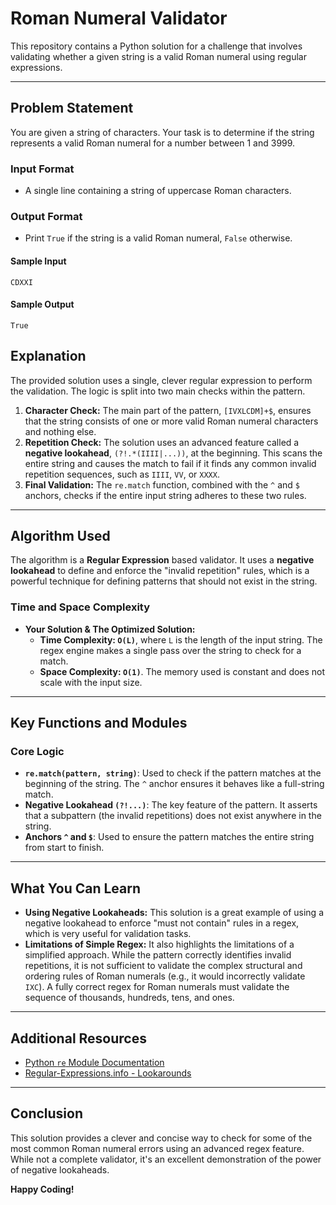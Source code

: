 ﻿# Roman Numeral Validator

This repository contains a Python solution for a challenge that involves validating whether a given string is a valid Roman numeral using regular expressions.

---

## Problem Statement

You are given a string of characters. Your task is to determine if the string represents a valid Roman numeral for a number between 1 and 3999.

### Input Format
- A single line containing a string of uppercase Roman characters.

### Output Format
- Print `True` if the string is a valid Roman numeral, `False` otherwise.

#### Sample Input

```
CDXXI
```

#### Sample Output

```
True
```

## Explanation

The provided solution uses a single, clever regular expression to perform the validation. The logic is split into two main checks within the pattern.

1.  **Character Check:** The main part of the pattern, `[IVXLCDM]+$`, ensures that the string consists of one or more valid Roman numeral characters and nothing else.
2.  **Repetition Check:** The solution uses an advanced feature called a **negative lookahead**, `(?!.*(IIII|...))`, at the beginning. This scans the entire string and causes the match to fail if it finds any common invalid repetition sequences, such as `IIII`, `VV`, or `XXXX`.
3.  **Final Validation:** The `re.match` function, combined with the `^` and `$` anchors, checks if the entire input string adheres to these two rules.

---
## Algorithm Used

The algorithm is a **Regular Expression** based validator. It uses a **negative lookahead** to define and enforce the "invalid repetition" rules, which is a powerful technique for defining patterns that should not exist in the string.

### Time and Space Complexity

* **Your Solution & The Optimized Solution:**
    * **Time Complexity: `O(L)`**, where `L` is the length of the input string. The regex engine makes a single pass over the string to check for a match.
    * **Space Complexity: `O(1)`**. The memory used is constant and does not scale with the input size.

---
## Key Functions and Modules

### Core Logic
-   **`re.match(pattern, string)`**: Used to check if the pattern matches at the beginning of the string. The `^` anchor ensures it behaves like a full-string match.
-   **Negative Lookahead `(?!...)`**: The key feature of the pattern. It asserts that a subpattern (the invalid repetitions) does not exist anywhere in the string.
-   **Anchors `^` and `$`**: Used to ensure the pattern matches the entire string from start to finish.

---

## What You Can Learn

-   **Using Negative Lookaheads:** This solution is a great example of using a negative lookahead to enforce "must not contain" rules in a regex, which is very useful for validation tasks.
-   **Limitations of Simple Regex:** It also highlights the limitations of a simplified approach. While the pattern correctly identifies invalid repetitions, it is not sufficient to validate the complex structural and ordering rules of Roman numerals (e.g., it would incorrectly validate `IXC`). A fully correct regex for Roman numerals must validate the sequence of thousands, hundreds, tens, and ones.

---

## Additional Resources

-   [Python `re` Module Documentation](https://docs.python.org/3/library/re.html)
-   [Regular-Expressions.info - Lookarounds](https://www.regular-expressions.info/lookaround.html)

---

## Conclusion

This solution provides a clever and concise way to check for some of the most common Roman numeral errors using an advanced regex feature. While not a complete validator, it's an excellent demonstration of the power of negative lookaheads.

**Happy Coding!**
